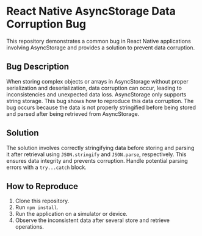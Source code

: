 # React Native AsyncStorage Data Corruption Bug

This repository demonstrates a common bug in React Native applications involving AsyncStorage and provides a solution to prevent data corruption.

## Bug Description

When storing complex objects or arrays in AsyncStorage without proper serialization and deserialization, data corruption can occur, leading to inconsistencies and unexpected data loss. AsyncStorage only supports string storage. This bug shows how to reproduce this data corruption. The bug occurs because the data is not properly stringified before being stored and parsed after being retrieved from AsyncStorage. 

## Solution

The solution involves correctly stringifying data before storing and parsing it after retrieval using `JSON.stringify` and `JSON.parse`, respectively. This ensures data integrity and prevents corruption. Handle potential parsing errors with a `try...catch` block. 

## How to Reproduce

1. Clone this repository.
2. Run `npm install`.
3. Run the application on a simulator or device.
4. Observe the inconsistent data after several store and retrieve operations.